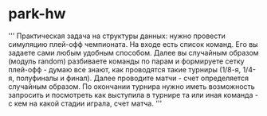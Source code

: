 # park-hw
'''
Практическая задача на структуры данных: нужно провести симуляцию плей-офф чемпионата. На входе есть список команд. Его вы задаете сами любым удобным способом. Далее вы случайным образом (модуль random) разбиваете команды по парам и формируете сетку плей-офф - думаю все знают, как проводятся такие турниры (1/8-я, 1/4-я, полуфиналы и финал). Далее проводите матчи - счет определяется случайным образом. По окончании турнира нужно иметь возможность запросить и посмотреть как выступила в турнире та или иная команда - с кем на какой стадии играла, счет матча.
'''
